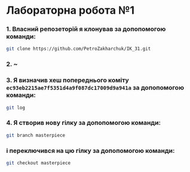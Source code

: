 # **Лабораторна робота №1**

### 1. Власний репозеторій я клонував за допопомогою команди:
```sh
git clone https://github.com/PetroZakharchuk/IK_31.git
``` 

### 2. ~

### 3. Я визначив хеш попереднього коміту `ec93eb2215ae7f5351d4a9f087dc17009d9a941a` за допопомогою команди:
```sh
git log
``` 

### 4. Я створив нову гілку за допопомогою команди:
```sh
git branch masterpiece
``` 
### і переключився на цю гілку за допопомогою команди:
```sh
git checkout masterpiece
``` 
